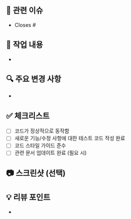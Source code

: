 ## 📌 관련 이슈
- Closes #

## 📝 작업 내용
<!-- 이번 PR에서 어떤 작업을 했는지 간단히 설명해주세요 -->
- 

## 🔍 주요 변경 사항
<!-- 코드 변경 중 리뷰어가 꼭 확인해야 할 부분이나 중요한 변경 사항 -->
- 

## ✅ 체크리스트
- [ ] 코드가 정상적으로 동작함
- [ ] 새로운 기능/수정 사항에 대한 테스트 코드 작성 완료
- [ ] 코드 스타일 가이드 준수
- [ ] 관련 문서 업데이트 완료 (필요 시)

## 📷 스크린샷 (선택)
<!-- UI 변경이 있을 경우 첨부해주세요 -->

## 💡 리뷰 포인트
<!-- 리뷰어가 집중해서 봐주었으면 하는 부분 -->
- 
